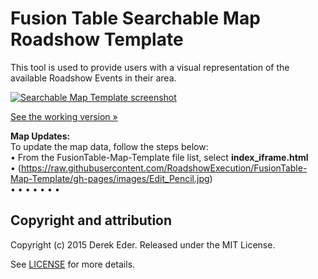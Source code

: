 # Fusion Table Searchable Map Roadshow Template
This tool is used to provide users with a visual representation of the available Roadshow Events in their area.

[![Searchable Map Template screenshot](https://raw.githubusercontent.com/RoadshowExecution/FusionTable-Map-Template/gh-pages/images/D29_Roadshow_Map_Example.jpg)](http://roadshowexecution.github.io/FusionTable-Map-Template/index_iframe.html#)

[See the working version &raquo;](http://roadshowexecution.github.io/FusionTable-Map-Template/index_iframe.html#)

<b>Map Updates:</b><br>
To update the map data, follow the steps below:<br>
&#8226; From the FusionTable-Map-Template file list, select <b>index_iframe.html</b><br>
&#8226; (https://raw.githubusercontent.com/RoadshowExecution/FusionTable-Map-Template/gh-pages/images/Edit_Pencil.jpg)<br>
&#8226;
&#8226;
&#8226;
&#8226;
&#8226;
&#8226;
&#8226;

## Copyright and attribution

Copyright (c) 2015 Derek Eder. Released under the MIT License.

See [LICENSE](https://github.com/derekeder/FusionTable-Map-Template/blob/master/LICENSE) for more details.
